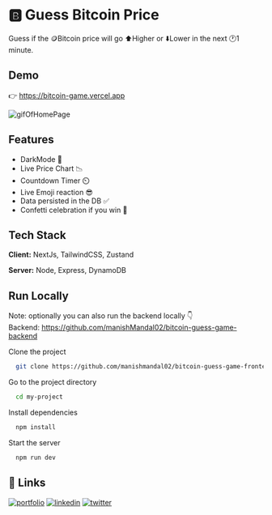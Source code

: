 # 🅱️ Guess Bitcoin Price

Guess if the 🪙Bitcoin price will go ⬆️Higher or ⬇️Lower in the next 🕐1️ minute.

## Demo

👉 https://bitcoin-game.vercel.app

![gifOfHomePage](https://media.giphy.com/media/gbCFYVSSFMkLttnvCd/giphy.gif)

## Features

- DarkMode 🌃
- Live Price Chart 📉
- Countdown Timer ⏲️
- Live Emoji reaction 😎
- Data persisted in the DB ✅
- Confetti celebration if you win 🎊

## Tech Stack

**Client:** NextJs, TailwindCSS, Zustand

**Server:** Node, Express, DynamoDB

## Run Locally

Note: optionally you can also run the backend locally 👇  
Backend: https://github.com/manishMandal02/bitcoin-guess-game-backend

Clone the project

```bash
  git clone https://github.com/manishmandal02/bitcoin-guess-game-frontend
```

Go to the project directory

```bash
  cd my-project
```

Install dependencies

```bash
  npm install
```

Start the server

```bash
  npm run dev
```

## 🔗 Links

[![portfolio](https://img.shields.io/badge/my_portfolio-000?style=for-the-badge&logo=ko-fi&logoColor=white)](http://manishmandal.me/)
[![linkedin](https://img.shields.io/badge/linkedin-0A66C2?style=for-the-badge&logo=linkedin&logoColor=white)](https://www.linkedin.com/in/manish-mandal)
[![twitter](https://img.shields.io/badge/twitter-1DA1F2?style=for-the-badge&logo=twitter&logoColor=white)](https://twitter.com/onemandal)
